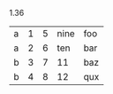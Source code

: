 1.36
<table>
	<tbody>
	<tr>
		<td>a</td>
		<td>1</td>
		<td>5</td>
		<td>nine</td>
		<td>foo</td>
	</tr>
	<tr>
		<td>a</td>
		<td>2</td>
		<td>6</td>
		<td>ten</td>
		<td>bar</td>
	</tr>
	<tr>
		<td>b</td>
		<td>3</td>
		<td>7</td>
		<td>11</td>
		<td>baz</td>
	</tr>
	<tr>
		<td>b</td>
		<td>4</td>
		<td>8</td>
		<td>12</td>
		<td>qux</td>
	</tr>
	</tbody>
</table>

